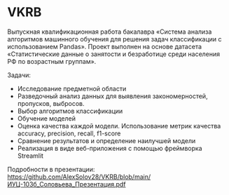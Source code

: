 # VKRB
Выпускная квалификационная работа бакалавра «Система анализа алгоритмов машинного обучения для решения задач классификации с использованием Pandas». Проект выполнен на основе датасета «Статистические данные о занятости и безработице среди населения РФ по возрастным группам». 

Задачи: 
* Исследование предметной области
* Разведочный анализ данных для выявления закономерностей, пропусков, выбросов.
* Выбор алгоритмов классификации
* Обучение моделей
* Оценка качества каждой модели. Использование метрик качества accuracy, precision, recall, f1-score
* Сравнение результатов и определение наилучшей модели
* Реализация в виде веб-приложения c помощью фреймворка Streamlit
  
Подробности в презентации: https://github.com/AlexSolov28/VKRB/blob/main/ИУЦ-103б_Соловьева_Презентация.pdf

